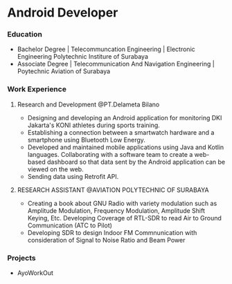 # Android Developer

### Education
- Bachelor Degree | Telecommuncation Engineering | Electronic Engineering Polytechnic Institure of Surabaya
- Associate Degree | Telecommunication And Navigation Engineering | Poytechnic Aviation of Surabaya

### Work Experience
1. Research and Development @PT.Delameta Bilano
   - Designing and developing an Android application for monitoring DKI Jakarta's KONI athletes during sports training.
   - Establishing a connection between a smartwatch hardware and a smartphone using Bluetooth Low Energy.
   - Developed and maintained mobile applications using Java and Kotlin languages. Collaborating with a software team to create a web-based dashboard so that data sent by the Android application can be viewed on the web.
   - Sending data using Retrofit API.

2. RESEARCH ASSISTANT @AVIATION POLYTECHNIC OF SURABAYA
   - Creating a book about GNU Radio with variety modulation such as Amplitude Modulation, Frequency Modulation, Amplitude Shift Keying, Etc.  Developing Coverage of RTL-SDR to read Air to Ground Communication (ATC to Pilot)
   - Developing SDR to design Indoor FM Commnunication with consideration of Signal to Noise Ratio and Beam Power

### Projects
- AyoWorkOut
